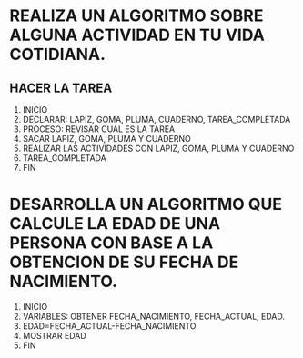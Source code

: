 # REALIZA UN ALGORITMO SOBRE ALGUNA ACTIVIDAD EN TU VIDA COTIDIANA.
## HACER LA TAREA
1. INICIO
2. DECLARAR: LAPIZ, GOMA, PLUMA, CUADERNO, TAREA_COMPLETADA
3. PROCESO: REVISAR CUAL ES LA TAREA
4. SACAR LAPIZ, GOMA, PLUMA Y CUADERNO
5. REALIZAR LAS ACTIVIDADES CON LAPIZ, GOMA, PLUMA Y CUADERNO
6. TAREA_COMPLETADA
7. FIN








# DESARROLLA UN ALGORITMO QUE CALCULE LA EDAD DE UNA PERSONA CON BASE A LA OBTENCION DE SU FECHA DE NACIMIENTO.

1. INICIO
2. VARIABLES: OBTENER FECHA_NACIMIENTO, FECHA_ACTUAL, EDAD.
3. EDAD=FECHA_ACTUAL-FECHA_NACIMIENTO
4. MOSTRAR EDAD
5. FIN
